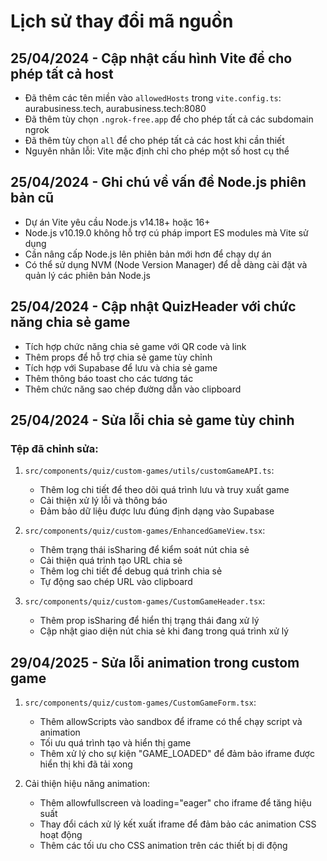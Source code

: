 
# Lịch sử thay đổi mã nguồn

## 25/04/2024 - Cập nhật cấu hình Vite để cho phép tất cả host
- Đã thêm các tên miền vào `allowedHosts` trong `vite.config.ts`: aurabusiness.tech, aurabusiness.tech:8080
- Đã thêm tùy chọn `.ngrok-free.app` để cho phép tất cả các subdomain ngrok
- Đã thêm tùy chọn `all` để cho phép tất cả các host khi cần thiết
- Nguyên nhân lỗi: Vite mặc định chỉ cho phép một số host cụ thể

## 25/04/2024 - Ghi chú về vấn đề Node.js phiên bản cũ
- Dự án Vite yêu cầu Node.js v14.18+ hoặc 16+
- Node.js v10.19.0 không hỗ trợ cú pháp import ES modules mà Vite sử dụng
- Cần nâng cấp Node.js lên phiên bản mới hơn để chạy dự án
- Có thể sử dụng NVM (Node Version Manager) để dễ dàng cài đặt và quản lý các phiên bản Node.js

## 25/04/2024 - Cập nhật QuizHeader với chức năng chia sẻ game
- Tích hợp chức năng chia sẻ game với QR code và link
- Thêm props để hỗ trợ chia sẻ game tùy chỉnh
- Tích hợp với Supabase để lưu và chia sẻ game
- Thêm thông báo toast cho các tương tác
- Thêm chức năng sao chép đường dẫn vào clipboard

## 25/04/2024 - Sửa lỗi chia sẻ game tùy chỉnh

### Tệp đã chỉnh sửa:
1. `src/components/quiz/custom-games/utils/customGameAPI.ts`:
   - Thêm log chi tiết để theo dõi quá trình lưu và truy xuất game
   - Cải thiện xử lý lỗi và thông báo
   - Đảm bảo dữ liệu được lưu đúng định dạng vào Supabase

2. `src/components/quiz/custom-games/EnhancedGameView.tsx`:
   - Thêm trạng thái isSharing để kiểm soát nút chia sẻ
   - Cải thiện quá trình tạo URL chia sẻ
   - Thêm log chi tiết để debug quá trình chia sẻ
   - Tự động sao chép URL vào clipboard

3. `src/components/quiz/custom-games/CustomGameHeader.tsx`:
   - Thêm prop isSharing để hiển thị trạng thái đang xử lý
   - Cập nhật giao diện nút chia sẻ khi đang trong quá trình xử lý

## 29/04/2025 - Sửa lỗi animation trong custom game
1. `src/components/quiz/custom-games/CustomGameForm.tsx`:
   - Thêm allowScripts vào sandbox để iframe có thể chạy script và animation
   - Tối ưu quá trình tạo và hiển thị game
   - Thêm xử lý cho sự kiện "GAME_LOADED" để đảm bảo iframe được hiển thị khi đã tải xong

2. Cải thiện hiệu năng animation:
   - Thêm allowfullscreen và loading="eager" cho iframe để tăng hiệu suất
   - Thay đổi cách xử lý kết xuất iframe để đảm bảo các animation CSS hoạt động
   - Thêm các tối ưu cho CSS animation trên các thiết bị di động
